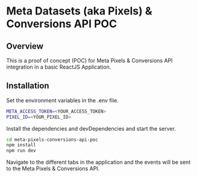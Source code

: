 # Meta Datasets (aka Pixels) & Conversions API POC

## Overview

This is a proof of concept (POC) for Meta Pixels & Conversions API integration in a basic ReactJS Application.

## Installation

Set the environment variables in the .env file.

```sh
META_ACCESS_TOKEN=<YOUR_ACCESS_TOKEN>
PIXEL_ID=<YOUR_PIXEL_ID>
```

Install the dependencies and devDependencies and start the server.

```sh
cd meta-pixels-conversions-api-poc
npm install
npm run dev
```

Navigate to the different tabs in the application and the events will be sent to the Meta Pixels & Conversions API.
